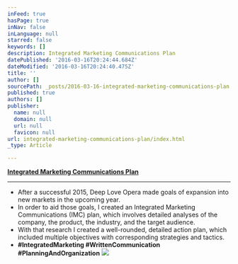 ```yaml
---
inFeed: true
hasPage: true
inNav: false
inLanguage: null
starred: false
keywords: []
description: Integrated Marketing Communications Plan
datePublished: '2016-03-16T20:24:44.684Z'
dateModified: '2016-03-16T20:24:40.475Z'
title: ''
author: []
sourcePath: _posts/2016-03-16-integrated-marketing-communications-plan.md
published: true
authors: []
publisher:
  name: null
  domain: null
  url: null
  favicon: null
url: integrated-marketing-communications-plan/index.html
_type: Article

---
```

[**Integrated Marketing Communications Plan**][0]

****

* After a successful 2015, Deep Love Opera made goals of expansion into new markets in the upcoming year.
* In order to aid those goals, I created an Integrated Marketing Communications (IMC) plan, which involves detailed analyses of the company, the product, the industry, and the target audience.
* With that research I created a well-rounded, detailed action plan, which included multiple objectives with corresponding strategies and tactics.
* **\#IntegratedMarketing \#WrittenCommunication \#PlanningAndOrganization**
![](https://the-grid-user-content.s3-us-west-2.amazonaws.com/cba6be51-d87d-4ad6-b613-2937c59bad66.jpg)

[0]: https://drive.google.com/file/d/0B_3Bn2B5HlnMYzdYenZCVk1wVVU/view?usp=sharing